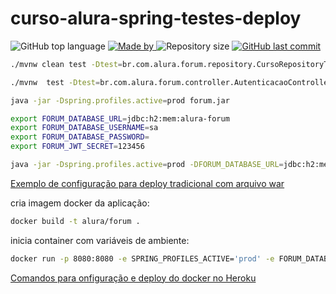 # curso-alura-spring-testes-deploy

<p>
    <img alt="GitHub top language" src="https://img.shields.io/github/languages/top/my-study-area/curso-alura-spring-testes-deploy">
    <a href="https://github.com/my-study-area">
        <img alt="Made by" src="https://img.shields.io/badge/made%20by-adriano%20avelino-gree">
    </a>
    <img alt="Repository size" src="https://img.shields.io/github/repo-size/my-study-area/curso-alura-spring-testes-deploy">
    <a href="https://github.com/EliasGcf/readme-template/commits/master">
    <img alt="GitHub last commit" src="https://img.shields.io/github/last-commit/my-study-area/curso-alura-spring-testes-deploy">
    </a>
</p>

```bash
./mvnw clean test -Dtest=br.com.alura.forum.repository.CursoRepositoryTest -e
```

```bash
./mvnw  test -Dtest=br.com.alura.forum.controller.AutenticacaoControllerTest -e
```

```bash
java -jar -Dspring.profiles.active=prod forum.jar
```

```bash
export FORUM_DATABASE_URL=jdbc:h2:mem:alura-forum
export FORUM_DATABASE_USERNAME=sa
export FORUM_DATABASE_PASSWORD=
export FORUM_JWT_SECRET=123456
```

```bash
java -jar -Dspring.profiles.active=prod -DFORUM_DATABASE_URL=jdbc:h2:mem:alura-forum -DFORUM_DATABASE_USERNAME=sa -DFORUM_DATABASE_PASSWORD= -DFORUM_JWT_SECRET=123456 forum.jar
```
[Exemplo de configuração para deploy tradicional com arquivo war](https://github.com/my-study-area/curso-alura-spring-testes-deploy/commit/33c9572fc257f50434d5f8fbaa4e97927c3ff529)

cria imagem docker da aplicação:
```bash
docker build -t alura/forum .
```

inicia container com variáveis de ambiente:
```bash
docker run -p 8080:8080 -e SPRING_PROFILES_ACTIVE='prod' -e FORUM_DATABASE_URL='jdbc:h2:mem:alura-forum' -e FORUM_DATABASE_USERNAME='sa' -e FORUM_DATABASE_PASSWORD='' -e FORUM_JWT_SECRET='123456' alura/forum
```

[Comandos para onfiguração e deploy do docker no Heroku](https://devcenter.heroku.com/articles/container-registry-and-runtime)
